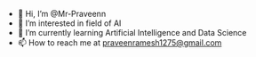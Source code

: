 - 👋 Hi, I’m @Mr-Praveenn
- 👀 I’m interested in field of AI
- 🌱 I’m currently learning Artificial Intelligence and Data Science 
- 📫 How to reach me at praveenramesh1275@gmail.com

<!---
Mr-Praveenn/Mr-Praveenn is a ✨ special ✨ repository because its `README.md` (this file) appears on your GitHub profile.
You can click the Preview link to take a look at your changes.
--->
